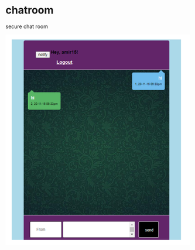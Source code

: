 # chatroom  

secure chat room  


![chat room](https://github.com/ataeiamirhosein/chatroom/blob/main/fig.png)  
